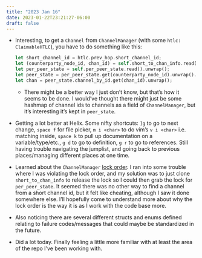 ```yaml
---
title: "2023 Jan 16"
date: 2023-01-22T23:21:27-06:00
draft: false
---
```


- Interesting, to get a `Channel` from `ChannelManager` (with some `htlc: ClaimableHTLC`), you have to do something like this:
    
    ```rust
    let short_channel_id = htlc.prev_hop.short_channel_id;
    let (counterparty_node_id, chan_id) = self.short_to_chan_info.read().unwrap().get(&short_channel_id).cloned().unwrap();
    let per_peer_state = self.per_peer_state.read().unwrap();
    let peer_state = per_peer_state.get(counterparty_node_id).unwrap().lock().unwrap();
    let chan = peer_state.channel_by_id.get(chan_id).unwrap();
    ```
    
    - There might be a better way I just don’t know, but that’s how it seems to be done. I would’ve thought there might just be some hashmap of channel ids to channels as a field of `ChannelManager`, but it’s interesting it’s kept in `peer_state`.

- Getting a lot better at Helix. Some nifty shortcuts: `]g` to go to next change, `space f` for file picker, `m i <char>` to do vim’s `v i <char>` i.e. matching inside, `space k` to pull up documentation on a variable/type/etc., `g d` to go to definition, `g r` to go to references. Still having trouble navigating the jumplist, and going back to previous places/managing different places at one time.

- Learned about the `ChannelManager` [lock order](https://github.com/lightningdevkit/rust-lightning/blob/main/lightning/src/ln/channelmanager.rs#L563). I ran into some trouble where I was violating the lock order, and my solution was to just clone `short_to_chan_info` to release the lock so I could then grab the lock for `per_peer_state`. It seemed there was no other way to find a channel from a short channel id, but it felt like cheating, although I saw it done somewhere else. I’ll hopefully come to understand more about why the lock order is the way it is as I work with the code base more.
    
- Also noticing there are several different structs and enums defined relating to failure codes/messages that could maybe be standardized in the future.
- Did a lot today. Finally feeling a little more familiar with at least the area of the repo I’ve been working with.

